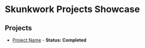 # Skunkwork Projects Showcase
## Projects
- [Project Name](projects/wealthwave.md) - **Status: Completed**
